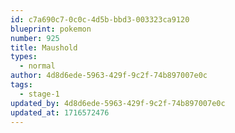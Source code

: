 ```yaml
---
id: c7a690c7-0c0c-4d5b-bbd3-003323ca9120
blueprint: pokemon
number: 925
title: Maushold
types:
  - normal
author: 4d8d6ede-5963-429f-9c2f-74b897007e0c
tags:
  - stage-1
updated_by: 4d8d6ede-5963-429f-9c2f-74b897007e0c
updated_at: 1716572476
---
```

